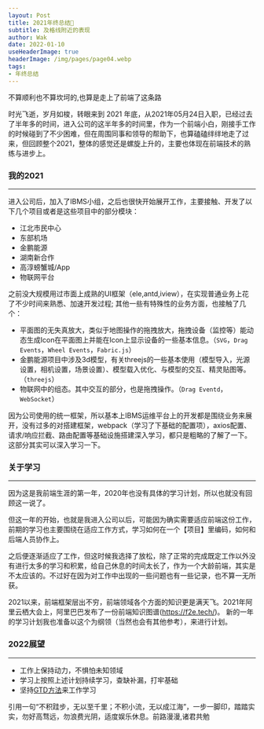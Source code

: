 ```yaml
---
layout: Post  
title: 2021年终总结🥉    
subtitle: 及格线附近的表现  
author: Wak  
date: 2022-01-10  
useHeaderImage: true  
headerImage: /img/pages/page04.webp  
tags:
- 年终总结
---
```


不算顺利也不算坎坷的,也算是走上了前端了这条路

<!-- more -->


时光飞逝，岁月如梭，转眼来到 2021 年底，从2021年05月24日入职，已经过去了半年多的时间，进入公司的这半年多的时间里，作为一个前端小白，刚接手工作的时候碰到了不少困难，但在周围同事和领导的帮助下，也算磕磕绊绊地走了过来，但回顾整个2021，整体的感觉还是螺旋上升的，主要也体现在前端技术的熟练与进步上。


### 我的2021

---

进入公司后，加入了IBMS小组，之后也很快开始展开工作，主要接触、开发了以下几个项目或者是这些项目中的部分模块：

- 江北市民中心
- 东部机场
- 金鹏能源
- 湖南新合作
- 高淳螃蟹城/App
- 物联网平台

之前没大规模用过市面上成熟的UI框架（ele,antd,iview），在实现普通业务上花了不少时间来熟悉、加速开发过程; 其他一些有特殊性的业务方面，也接触了几个：

- 平面图的无失真放大，类似于地图操作的拖拽放大，拖拽设备（监控等）能动态生成Icon在平面图上并能在Icon上显示设备的一些基本信息。（`SVG`，`Drag Events`，`Wheel Events`，`Fabric.js`）
- 金鹏能源项目中涉及3d模型，有关threejs的一些基本使用（模型导入，光源设置，相机设置，场景设置）、模型载入优化、与模型的交互、精灵贴图等。（`threejs`）
- 物联网中的组态。其中交互的部分，也是拖拽操作。（`Drag Eventd`，`WebSocket`）

因为公司使用的统一框架，所以基本上IBMS运维平台上的开发都是围绕业务来展开，没有过多的对搭建框架，webpack（学习了下基础的配置项），axios配置、请求/响应拦截、路由配置等基础设施搭建深入学习，都只是粗略的了解了一下。这部分其实可以深入学习一下。

### 关于学习

---

因为这是我前端生涯的第一年，2020年也没有具体的学习计划，所以也就没有回顾这一说了。

但这一年的开始，也就是我进入公司以后，可能因为确实需要适应前端这份工作，前期的学习也主要围绕在适应工作方式，学习如何在一个【项目】里编码，如何和后端人员协作上。

之后便逐渐适应了工作，但这时候我选择了放松，除了正常的完成既定工作以外没有进行太多的学习和积累，给自己休息的时间太长了，作为一个大龄前端，其实是不太应该的。不过好在因为对工作中出现的一些问题也有一些记录，也不算一无所获。

2021以来，前端框架层出不穷，前端领域各个方面的知识更是满天飞。2021年阿里云栖大会上，阿里巴巴发布了一份前端知识图谱(https://f2e.tech/)。 新的一年的学习计划我也准备以这个为纲领（当然也会有其他参考），来进行计划。

### 2022展望

---

- 工作上保持动力，不惧怕未知领域
- 学习上按照上述计划持续学习，查缺补漏，打牢基础
- 坚持[GTD方法](https://mp.weixin.qq.com/s/2sxhFxR3WORk8fqZGjFr_w)来工作学习

引用一句“不积跬步，无以至千里；不积小流，无以成江海”，一步一脚印，踏踏实实，勿好高骛远，勿浪费光阴，适度娱乐休息。前路漫漫,诸君共勉
